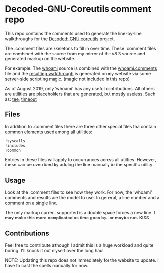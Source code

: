 # Decoded-GNU-Coreutils comment repo

This repo contains the comments used to generate the line-by-line walkthroughs for the [Decoded: GNU coreutils](http://www.maizure.org/projects/decoded-gnu-coreutils) project.

The .comment files are skeletons to fill in over time. These .comment files are combined with the source from my mirror of the v8.3 source and generated markup on the website.

For example: The [whoami](https://github.com/MaiZure/coreutils-8.3/blob/master/src/whoami.c) source is combined with the [whoami.comments](https://github.com/MaiZure/decoded-coreutils/blob/master/comments/whoami.comment) file and the [resulting walkthrough](http://www.maizure.org/projects/decoded-gnu-coreutils/whoami_walkthrough.html) is generated on my website via some server-side scripting magic. (magic not included in this repo) 

As of August 2019, only 'whoami' has any useful contributions. All others are utilities are placeholders that are generated, but mostly useless. Such as: 
[tee](http://www.maizure.org/projects/decoded-gnu-coreutils/tee_walkthrough.html),
[timeout](http://www.maizure.org/projects/decoded-gnu-coreutils/timeout_walkthrough.html)

## Files
In addition to .comment files there are three other special files tha contain common elements used among all utilities:
```bash
!syscalls
!includes
!common
```
Entries in these files will apply to occurrances across all utilties. However, these can be overrided by adding the line manually to the specific utility

## Usage
Look at the .comment files to see how they work. For now, the 'whoami' comments and results are the model to use. In general, a line number and a comment on a single line.

The only markup current supported is a double space forces a new line. I may make this more complicated as time goes by...or maybe not. KISS

## Contributions
Feel free to contribute although I admit this is a huge workload and quite boring. I'll knock it out myself over the long haul

NOTE: Updating this repo does not immediately for the website to update. I have to cast the spells manually for now.
